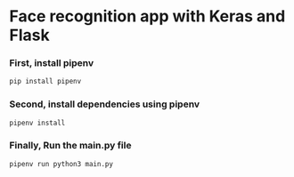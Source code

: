 # Face recognition app with Keras and Flask

### First, install pipenv
```bash
pip install pipenv
```

### Second, install dependencies using pipenv
```bash
pipenv install
```
### Finally, Run the main.py file
```bash
pipenv run python3 main.py
```
